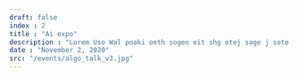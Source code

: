 ```yaml
---
draft: false
index : 2
title : "Ai expo"
description : "Lorem Uso Wal poaki oeth sogen eit shg otej sage j sote jdce ted egt dgge tqoj te jdf eds ispoe waku waku"
date : "November 2, 2020"
src: "/events/algo_talk_v3.jpg"
---
```

